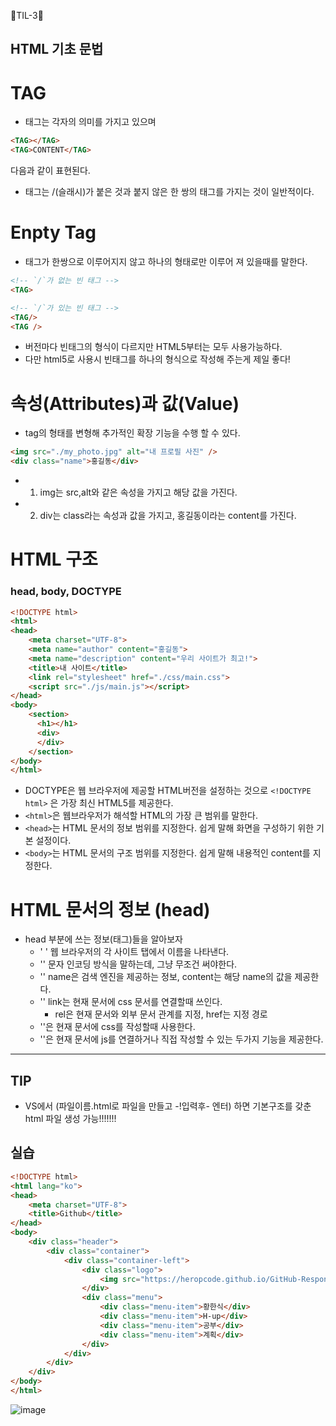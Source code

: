 🐳TIL-3🐳

## HTML 기초 문법

# TAG
- 태그는 각자의 의미를 가지고 있으며 
```html
<TAG></TAG>
<TAG>CONTENT</TAG>
```
다음과 같이 표현된다.
- 태그는 /(슬래시)가 붙은 것과 붙지 않은 한 쌍의 태그를 가지는 것이 일반적이다.

# Enpty Tag
- 태그가 한쌍으로 이루어지지 않고 하나의 형태로만 이루어 져 있을때를 말한다.
```html
<!-- `/`가 없는 빈 태그 -->
<TAG>

<!-- `/`가 있는 빈 태그 -->
<TAG/>
<TAG />
```
- 버전마다 빈태그의 형식이 다르지만 HTML5부터는 모두 사용가능하다.
- 다만 html5로 사용시 빈태그를 하나의 형식으로 작성해 주는게 제일 좋다!

# 속성(Attributes)과 값(Value)
- tag의 형태를 변형해 추가적인 확장 기능을 수행 할 수 있다.
```html
<img src="./my_photo.jpg" alt="내 프로필 사진" />
<div class="name">홍길동</div>
```
- 1. img는 src,alt와 같은 속성을 가지고 해당 값을 가진다.
- 2. div는 class라는 속성과 값을 가지고, 홍길동이라는 content를 가진다.

# HTML 구조
### head, body, DOCTYPE
```html
<!DOCTYPE html>
<html>
<head>
    <meta charset="UTF-8">
    <meta name="author" content="홍길동">
    <meta name="description" content="우리 사이트가 최고!">
    <title>내 사이트</title>
    <link rel="stylesheet" href="./css/main.css">
    <script src="./js/main.js"></script>
</head>
<body>
    <section>
      <h1></h1>
      <div>
      </div>
    </section>
</body>
</html>
```
- DOCTYPE은 웹 브라우저에 제공할 HTML버전을 설정하는 것으로 `<!DOCTYPE html>` 은 가장 최신 HTML5를 제공한다.
- `<html>`은 웹브라우저가 해석할 HTML의 가장 큰 범위를 말한다.
- `<head>`는 HTML 문서의 정보 범위를 지정한다. 쉽게 말해 화면을 구성하기 위한 기본 설정이다.
- `<body>`는 HTML 문서의 구조 범위를 지정한다. 쉽게 말해 내용적인 content를 지정한다.

# HTML 문서의 정보 (head)
- head 부분에 쓰는 정보(태그)들을 알아보자
  - ' <title>네이버</title>' 웹 브라우저의 각 사이트 탭에서 이름을 나타낸다.
  - '<meta charset="UTF-8">' 문자 인코딩 방식을 말하는데, 그냥 무조건 써야한다.
  - '<meta name="author" content="홍길동">' name은 검색 엔진을 제공하는 정보, content는 해당 name의 값을 제공한다.
  - '<link rel="stylesheet" href="./css/main.css">' link는 현재 문서에 css 문서를 연결할때 쓰인다.
    - rel은 현재 문서와 외부 문서 관계를 지정, href는 지정 경로
  - '<style></style>'은 현재 문서에 css를 작성할때 사용한다.
  - '<script></script>'은 현재 문서에 js를 연결하거나 직접 작성할 수 있는 두가지 기능을 제공한다.

------------------
## TIP
- VS에서 (파일이름.html로 파일을 만들고 -!입력후- 엔터) 하면 기본구조를 갖춘 html 파일 생성 가능!!!!!!!
## 실습
```html
<!DOCTYPE html>
<html lang="ko">
<head>
    <meta charset="UTF-8">
    <title>Github</title>
</head>
<body>
    <div class="header">
        <div class="container">
            <div class="container-left">
                <div class="logo">
                    <img src="https://heropcode.github.io/GitHub-Responsive/img/logo.svg" alt="Github Logo">
                </div>
                <div class="menu">
                    <div class="menu-item">황한식</div>
                    <div class="menu-item">H-up</div>
                    <div class="menu-item">공부</div>
                    <div class="menu-item">계획</div>
                </div>
            </div>
        </div>
    </div>
</body>
</html>
```
![image](https://user-images.githubusercontent.com/67450413/116388946-595fbe00-a857-11eb-9e2d-0591d68cf0a1.png)


